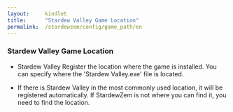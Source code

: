 ```yaml
---
layout:     kindlet
title:      "Stardew Valley Game Location"
permalink:  /stardewzem/config/game_path/en
---
```


### **Stardew Valley Game Location**

* Stardew Valley Register the location where the game is installed. You can specify where the 'Stardew Valley.exe' file is located.

* If there is Stardew Valley in the most commonly used location, it will be registered automatically. If StardewZem is not where you can find it, you need to find the location. 

<br/>
<br/>
